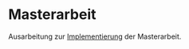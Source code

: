 # Masterarbeit

Ausarbeitung zur [Implementierung](https://github.com/gobo7793/ssharp) der Masterarbeit.
